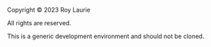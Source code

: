 Copyright © 2023 Roy Laurie

All rights are reserved.

This is a generic development environment and should not be cloned.
